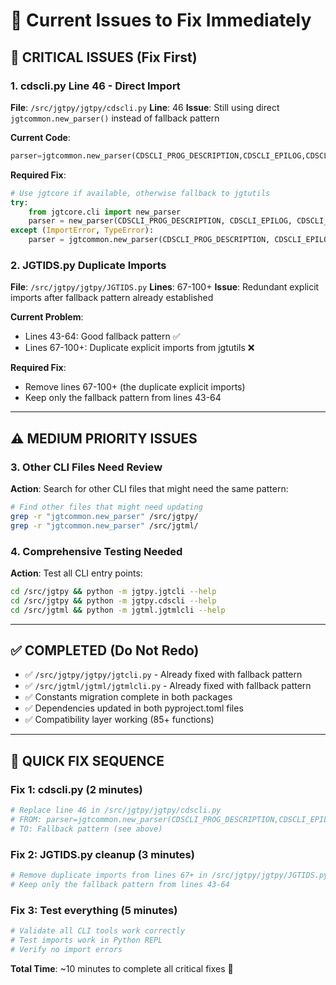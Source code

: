 # 🔧 Current Issues to Fix Immediately

## 🚨 **CRITICAL ISSUES (Fix First)**

### 1. **cdscli.py Line 46 - Direct Import**
**File**: `/src/jgtpy/jgtpy/cdscli.py`
**Line**: 46
**Issue**: Still using direct `jgtcommon.new_parser()` instead of fallback pattern

**Current Code**:
```python
parser=jgtcommon.new_parser(CDSCLI_PROG_DESCRIPTION,CDSCLI_EPILOG,CDSCLI_PROG_NAME)
```

**Required Fix**:
```python
# Use jgtcore if available, otherwise fallback to jgtutils
try:
    from jgtcore.cli import new_parser
    parser = new_parser(CDSCLI_PROG_DESCRIPTION, CDSCLI_EPILOG, CDSCLI_PROG_NAME)
except (ImportError, TypeError):
    parser = jgtcommon.new_parser(CDSCLI_PROG_DESCRIPTION, CDSCLI_EPILOG, CDSCLI_PROG_NAME)
```

### 2. **JGTIDS.py Duplicate Imports**
**File**: `/src/jgtpy/jgtpy/JGTIDS.py`
**Lines**: 67-100+
**Issue**: Redundant explicit imports after fallback pattern already established

**Current Problem**:
- Lines 43-64: Good fallback pattern ✅
- Lines 67-100+: Duplicate explicit imports from jgtutils ❌

**Required Fix**:
- Remove lines 67-100+ (the duplicate explicit imports)
- Keep only the fallback pattern from lines 43-64

---

## ⚠️ **MEDIUM PRIORITY ISSUES**

### 3. **Other CLI Files Need Review**
**Action**: Search for other CLI files that might need the same pattern:
```bash
# Find other files that might need updating
grep -r "jgtcommon.new_parser" /src/jgtpy/
grep -r "jgtcommon.new_parser" /src/jgtml/
```

### 4. **Comprehensive Testing Needed**
**Action**: Test all CLI entry points:
```bash
cd /src/jgtpy && python -m jgtpy.jgtcli --help
cd /src/jgtpy && python -m jgtpy.cdscli --help
cd /src/jgtml && python -m jgtml.jgtmlcli --help
```

---

## ✅ **COMPLETED (Do Not Redo)**

- ✅ `/src/jgtpy/jgtpy/jgtcli.py` - Already fixed with fallback pattern
- ✅ `/src/jgtml/jgtml/jgtmlcli.py` - Already fixed with fallback pattern
- ✅ Constants migration complete in both packages
- ✅ Dependencies updated in both pyproject.toml files
- ✅ Compatibility layer working (85+ functions)

---

## 🎯 **QUICK FIX SEQUENCE**

### **Fix 1: cdscli.py (2 minutes)**
```python
# Replace line 46 in /src/jgtpy/jgtpy/cdscli.py
# FROM: parser=jgtcommon.new_parser(CDSCLI_PROG_DESCRIPTION,CDSCLI_EPILOG,CDSCLI_PROG_NAME)
# TO: Fallback pattern (see above)
```

### **Fix 2: JGTIDS.py cleanup (3 minutes)**
```python
# Remove duplicate imports from lines 67+ in /src/jgtpy/jgtpy/JGTIDS.py
# Keep only the fallback pattern from lines 43-64
```

### **Fix 3: Test everything (5 minutes)**
```bash
# Validate all CLI tools work correctly
# Test imports work in Python REPL
# Verify no import errors
```

**Total Time**: ~10 minutes to complete all critical fixes 🚀